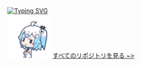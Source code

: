 <div align="left">
  <a href="https://github.com/chloethesis?tab=repositories">
    <img src="https://readme-typing-svg.demolab.com?font=Consolas&pause=1000&color=ffffff&width=435&lines=こんにちは、私のページへようこそ。訪問していただきありがとうございます。良い一日をお過ごしください" alt="Typing SVG" />
  </a>
</div>
<div align="left">
  <img width="20%" src="/assets/hmmpphh.gif">
<a href="https://github.com/chloethesis?tab=repositories">すべてのリポジトリを見る ~></a>
</div>
